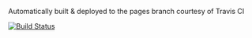 Automatically built & deployed to the pages branch courtesy of Travis CI


[![Build Status](https://travis-ci.org/laurajuliette/yourtime.zone.svg?branch=master)](https://travis-ci.org/laurajuliette/yourtime.zone)
